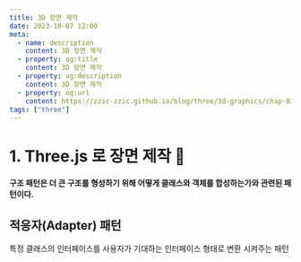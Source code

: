 ```yaml
---
title: 3D 장면 제작
date: 2023-10-07 12:00
meta:
  - name: description
    content: 3D 장면 제작
  - property: og:title
    content: 3D 장면 제작
  - property: og:description
    content: 3D 장면 제작
  - property: og:url
    content: https://zzic-zzic.github.io/blog/three/3d-graphics/chap-01/
tags: ["three"]
---
```


# 1. Three.js 로 장면 제작 :cheese:
**구조 패턴은 더 큰 구조를 형성하기 위해 어떻게 클래스와 객체를 합성하는가와 관련된 패턴이다.**
## 적응자(Adapter) 패턴
특정 클래스의 인터페이스를 사용자가 기대하는 인터페이스 형태로 변환 시켜주는 패턴



<three-chap01-Ex01/>


